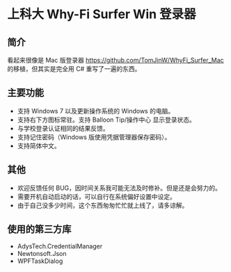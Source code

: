 # 上科大 Why-Fi Surfer Win 登录器

## 简介

看起来很像是 Mac 版登录器 https://github.com/TomJinW/WhyFi_Surfer_Mac 的移植，但其实是完全用 C# 重写了一遍的东西。


## 主要功能
- 支持 Windows 7 以及更新操作系统的 Windows 的电脑。
- 支持右下方图标常驻。支持 Balloon Tip/操作中心 显示登录状态。
- 与学校登录认证相同的结果反馈。
- 支持记住密码（Windows 版使用凭据管理器保存密码）。
- 支持简体中文。

## 其他
- 欢迎反馈任何 BUG，因时间关系我可能无法及时修补。但是还是会努力的。
- 需要开机自动启动的话，可以自行在系统偏好设置中设定。
- 由于自己没多少时间，这个东西匆匆忙忙就上线了，请多谅解。

## 使用的第三方库
- AdysTech.CredentialManager
- Newtonsoft.Json
- WPFTaskDialog